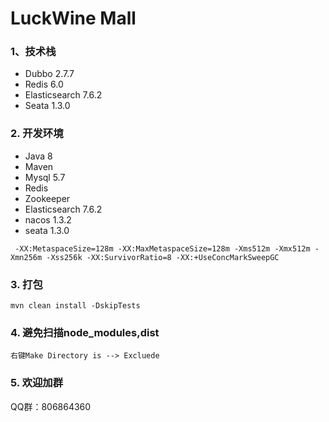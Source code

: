 # LuckWine Mall 

### 1、技术栈
* Dubbo 2.7.7
* Redis 6.0
* Elasticsearch 7.6.2
* Seata 1.3.0

### 2. 开发环境
* Java 8 
* Maven
* Mysql 5.7 
* Redis
* Zookeeper
* Elasticsearch 7.6.2
* nacos 1.3.2
* seata 1.3.0

```
 -XX:MetaspaceSize=128m -XX:MaxMetaspaceSize=128m -Xms512m -Xmx512m -Xmn256m -Xss256k -XX:SurvivorRatio=8 -XX:+UseConcMarkSweepGC
```
### 3. 打包
```
mvn clean install -DskipTests
```

### 4. 避免扫描node_modules,dist
```
右键Make Directory is --> Excluede 
```

### 5. 欢迎加群

QQ群：806864360
